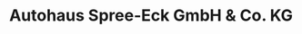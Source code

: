 ---
title: "Autohaus Spree-Eck GmbH & Co. KG"
url: /eisenhuettenstadt/autohaus-spree-eck-gmbh-und-co-kg/
shop: Autohaus
---